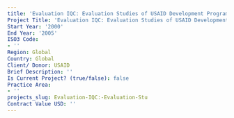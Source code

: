 ```yaml
---
title: 'Evaluation IQC: Evaluation Studies of USAID Development Programs'
Project Title: 'Evaluation IQC: Evaluation Studies of USAID Development Programs'
Start Year: '2000'
End Year: '2005'
ISO3 Code:
- ''
Region: Global
Country: Global
Client/ Donor: USAID
Brief Description: ''
Is Current Project? (true/false): false
Practice Area:
- ''
projects_slug: Evaluation-IQC:-Evaluation-Stu
Contract Value USD: ''
---
```


